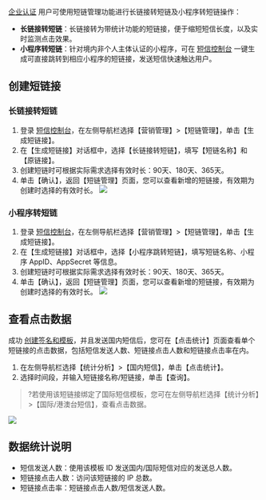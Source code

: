 [企业认证](https://cloud.tencent.com/document/product/378/10496) 用户可使用短链管理功能进行长链接转短链及小程序转短链操作：
- **长链接转短链**：长链接转为带统计功能的短链接，便于缩短短信长度，以及实时监测点击效果。
- **小程序转短链**：针对境内非个人主体认证的小程序，可在 [短信控制台](https://console.cloud.tencent.com/smsv2) 一键生成可直接跳转到相应小程序的短链接，发送短信快速触达用户。

## 创建短链接
### 长链接转短链
1. 登录 [短信控制台](https://console.cloud.tencent.com/smsv2)，在左侧导航栏选择【营销管理】>【短链管理】，单击【生成短链接】。
2. 在【生成短链接】对话框中，选择【长链接转短链】，填写【短链名称】和【原链接】。
3. 创建短链时可根据实际需求选择有效时长：90天、180天、365天。
4. 单击【确认】，返回【短链管理】页面，您可以查看新增的短链接，有效期为创建时选择的有效时长。
![](https://main.qcloudimg.com/raw/9517055d7fffc6ed9f5fe168f1da6f8d.png)

### 小程序转短链
1. 登录 [短信控制台](https://console.cloud.tencent.com/smsv2)，在左侧导航栏选择【营销管理】>【短链管理】，单击【生成短链接】。
2. 在【生成短链接】对话框中，选择【小程序跳转短链】，填写短链名称、小程序 AppID、AppSecret 等信息。
3. 创建短链时可根据实际需求选择有效时长：90天、180天、365天。
3. 单击【确认】，返回【短链管理】页面，您可以查看新增的短链接，有效期为创建时选择的有效时长。
![](https://main.qcloudimg.com/raw/b13776891d45eeaf0d934758a545277f.png)

## 查看点击数据
成功 [创建签名和模板](https://cloud.tencent.com/document/product/382/37745#.E6.AD.A5.E9.AA.A42.EF.BC.9A.E9.85.8D.E7.BD.AE.E7.9F.AD.E4.BF.A1.E5.86.85.E5.AE.B9)，并且发送国内短信后，您可在【点击统计】页面查看单个短链接的点击数据，包括短信发送人数、短链接点击人数和短链接点击率在内。
1. 在左侧导航栏选择【统计分析】>【国内短信】，单击【点击统计】。
2. 选择时间段，并输入短链接名称/短链接，单击【查询】。

>?若使用该短链接绑定了国际短信模板，您可在左侧导航栏选择【统计分析】>【国际/港澳台短信】，查看点击数据。

![](https://main.qcloudimg.com/raw/0e0f74f99789a5fe61f6f9b1d74d9472.png)

## 数据统计说明
- 短信发送人数：使用该模板 ID 发送国内/国际短信对应的发送总人数。
- 短链接点击人数：访问该短链接的 IP 总数。
- 短链接点击率：短链接点击人数/短信发送人数。


